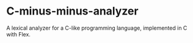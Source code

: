 # C-minus-minus-analyzer
A lexical analyzer for a C-like programming language, implemented in C with Flex.
